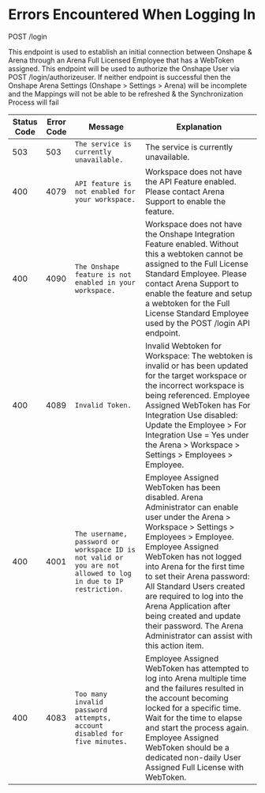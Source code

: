# Errors Encountered When Logging In
POST /login

This endpoint is used to establish an initial connection between Onshape & Arena through an Arena Full Licensed Employee that has a WebToken assigned. This endpoint will be used to authorize the Onshape User via POST /login/authorizeuser. If neither endpoint is successful then the Onshape Arena Settings \(Onshape &gt; Settings &gt; Arena\) will be incomplete and the Mappings will not be able to be refreshed & the Synchronization Process will fail


| Status Code  | Error Code  | Message  | Explanation  |
|  --- |  --- |  --- |  --- | 
| 503  | 503  |  ```The service is currently unavailable.```    | The service is currently unavailable.  |
| 400  | 4079  |  ```API feature is not enabled for your workspace.```    | Workspace does not have the API Feature enabled. Please contact Arena Support to enable the feature.<br>   |
| 400  | 4090  |  ```The Onshape feature is not enabled in your workspace.```    | Workspace does not have the Onshape Integration Feature enabled. Without this a webtoken cannot be assigned to the Full License Standard Employee. Please contact Arena Support to enable the feature and setup a webtoken for the Full License Standard Employee used by the POST /login API endpoint.<br>   |
| 400  | 4089  |  ```Invalid Token.```    | Invalid Webtoken for Workspace: The webtoken is invalid or has been updated for the target workspace or the incorrect workspace is being referenced. Employee Assigned WebToken has For Integration Use disabled: Update the Employee &gt; For Integration Use = Yes under the Arena &gt; Workspace &gt; Settings &gt; Employees &gt; Employee.<br>   |
| 400  | 4001  |  ```The username, password or workspace ID is not valid or you are not allowed to log in due to IP restriction.```    | Employee Assigned WebToken has been disabled. Arena Administrator can enable user under the Arena &gt; Workspace &gt; Settings &gt; Employees &gt; Employee. Employee Assigned WebToken has not logged into Arena for the first time to set their Arena password: All Standard Users created are required to log  into the Arena Application after being created and update their password. The Arena Administrator can assist with this action item.<br>   |
| 400  | 4083  |  ```Too many invalid password attempts, account disabled for five minutes.```    | Employee Assigned WebToken has attempted to log into Arena multiple time and the failures resulted in the account becoming locked for a specific time. Wait for the time to elapse and start the process again. Employee Assigned WebToken should be a dedicated non-daily User Assigned Full License with WebToken. <br>   |


